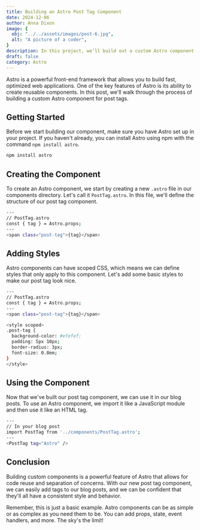 ```yaml
---
title: Building an Astro Post Tag Component
date: 2024-12-06
author: Anna Dixon
image: {
  obj: "../../assets/images/post-6.jpg",
  alt: "A picture of a coder",
}
description: In this project, we’ll build out a custom Astro component for post tags.
draft: false
category: Astro
---
```


Astro is a powerful front-end framework that allows you to build fast, optimized web applications. One of the key features of Astro is its ability to create reusable components. In this post, we'll
walk through the process of building a custom Astro component for post tags.

## Getting Started

Before we start building our component, make sure you have Astro set up in your project. If you haven't already, you can install Astro using npm with the command `npm install astro`.

```bash
npm install astro
```

## Creating the Component

To create an Astro component, we start by creating a new `.astro` file in our components directory. Let's call it `PostTag.astro`. In this file, we'll define the structure of our post tag component.

```bash
---
// PostTag.astro
const { tag } = Astro.props;
---
<span class="post-tag">{tag}</span>
```

## Adding Styles

Astro components can have scoped CSS, which means we can define styles that only apply to this component. Let's add some basic styles to make our post tag look nice.

```bash
---
// PostTag.astro
const { tag } = Astro.props;
---
<span class="post-tag">{tag}</span>

<style scoped>
.post-tag {
  background-color: #efefef;
  padding: 5px 10px;
  border-radius: 3px;
  font-size: 0.8em;
}
</style>
```

## Using the Component

Now that we've built our post tag component, we can use it in our blog posts. To use an Astro component, we import it like a JavaScript module and then use it like an HTML tag.

```bash
---
// In your blog post
import PostTag from '../components/PostTag.astro';
---
<PostTag tag="Astro" />
```

## Conclusion

Building custom components is a powerful feature of Astro that allows for code reuse and separation of concerns. With our new post tag component, we can easily add tags to our blog posts, and we can
be confident that they'll all have a consistent style and behavior.

Remember, this is just a basic example. Astro components can be as simple or as complex as you need them to be. You can add props, state, event handlers, and more. The sky's the limit!
